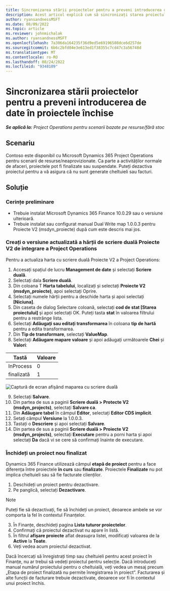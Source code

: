 ```yaml
---
title: Sincronizarea stării proiectelor pentru a preveni introducerea de date în proiectele închise
description: Acest articol explică cum să sincronizați starea proiectului pentru a preveni intrarea împotriva proiectelor inactive sau închise.
author: ryansandnessMSFT
ms.date: 08/09/2022
ms.topic: article
ms.reviewer: johnmichalak
ms.author: ryansandnessMSFT
ms.openlocfilehash: 7a306da164235f36d9ed5e69196508dce6d257de
ms.sourcegitcommit: 6b6c2bfd04e3e613ed1f38355c7cd47c3a56748d
ms.translationtype: MT
ms.contentlocale: ro-RO
ms.lasthandoff: 08/24/2022
ms.locfileid: "9348109"
---
```

# <a name="sync-project-status-to-prevent-entry-against-closed-projects"></a>Sincronizarea stării proiectelor pentru a preveni introducerea de date în proiectele închise

_**Se aplică la:** Project Operations pentru scenarii bazate pe resurse/fără stoc_

## <a name="scenario"></a>Scenariu

Contoso este disponibil cu Microsoft Dynamics 365 Project Operations pentru scenarii de resurse/neaprovizionate. Ca parte a activităților normale de afaceri, proiectele pot fi finalizate sau suspendate. Puteți dezactiva proiectul pentru a vă asigura că nu sunt generate cheltuieli sau facturi.

## <a name="solution"></a>Soluție

### <a name="prerequisites"></a>Cerințe preliminare

-   Trebuie instalat Microsoft Dynamics 365 Finance 10.0.29 sau o versiune ulterioară.
-   Trebuie instalat sau configurat manual Dual Write map 1.0.0.3 pentru Proiecte V2 (msdyn\_proiecte) după cum este descris mai jos.

### <a name="create-an-updated-version-of-the-project-operations-integration-projects-v2-dual-write-map"></a>Creați o versiune actualizată a hărții de scriere duală Proiecte V2 de integrare a Project Operations

Pentru a actualiza harta cu scriere duală Proiecte V2 a Project Operations:

1. Accesați spațiul de lucru **Management de date** și selectați **Scriere duală**.
2. Selectați dala **Scriere duală**.
3. Din coloana T **Harta tabelului**, localizați și selectați **Proiecte V2 (msdyn\_proiecte)**, apoi selectați Oprire.
4. Selectați numele hărții pentru a deschide harta și apoi selectați **[Niciuna]**.
5. Din caseta de dialog Selectare coloană, selectați **cod de stat \[Starea proiectului\]** și apoi selectați OK. Puteți tasta **stat** în valoarea filtrului pentru a restrânge lista.
6.  Selectați **Adăugați sau editați transformarea** în coloana **tip de hartă** pentru a edita transformarea.
7.  Din **Tip de transformare**, selectați **ValueMap**.
8.  Selectați **Adăugare mapare valoare** și apoi adăugați următoarele **Chei** și **Valori**:

   Tastă       | Valoare 
   ----------|-------
   InProcess | 0     
   finalizată | 1     

![Captură de ecran afișând maparea cu scriere duală](media/projectstage-dw-mapping.png)

9. Selectați **Salvare**.
10. Din partea de sus a paginii **Scriere duală > Protecte V2 (msdyn_projects)**, selectați **Salvare ca**.
11. Din **Adăugare tabel** în câmpul **Editor**, selectați **Editor CDS implicit**.
12. Setați câmpul **Versiune** la 1.0.0.3.
13. Tastați o **Descriere** și apoi selectați **Salvare**.
14. Din partea de sus a paginii **Scriere duală > Proiecte V2 (msdyn_projects)**, selectați **Executare** pentru a porni harta și apoi selectați **Da** dacă vi se cere să confirmați înainte de executare. 

### <a name="close-a-newly-completed-project"></a>Închideți un proiect nou finalizat

Dynamics 365 Finance utilizează câmpul **etapă de proiect** pentru a face diferența între proiectele **în curs** sau **finalizate**. Proiectele **Finalizate** nu pot implica cheltuieli sau să fie facturate clienților.

1. Deschideți un proiect pentru dezactivare.
2. Pe panglică, selectați **Dezactivare**.

> [!NOTE]
> Puteți fie să dezactivați, fie să închideți un proiect, deoarece ambele se vor comporta la fel în contextul Finanțelor.

3. În Finanțe, deschideți pagina **Lista tuturor proiectelor**.
4. Confirmați că proiectul dezactivat nu apare în listă.
5. În filtrul **afișare proiecte** aflat deasupra listei, modificați valoarea de la **Active** la **Toate**.
6. Veți vedea acum proiectul dezactivat.

Dacă încercați să înregistrați timp sau cheltuieli pentru acest proiect în Finanțe, nu ar trebui să vedeți proiectul pentru selecție. Dacă introduceți manual numărul proiectului pentru o cheltuială, veți vedea un mesaj precum „Etapa de proiect finalizată nu permite înregistrarea în proiect”. Facturarea și alte funcții de facturare trebuie dezactivate, deoarece vor fi în contextul unui proiect închis.

